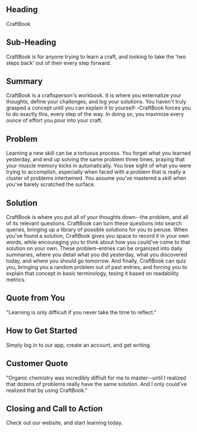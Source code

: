 ## Heading ##
  CraftBook

## Sub-Heading ##
  CraftBook is for anyone trying to learn a craft, and looking to take the 'two steps back' out of their every step forward. 

## Summary ##
  CraftBook is a craftsperson's workbook. It is where you externalize your thoughts, define your challenges, and log your solutions. You haven't truly grasped a concept until you can explain it to yourself--CraftBook forces you to do exactly this, every step of the way. In doing so, you maximize every ounce of effort you pour into your craft.

## Problem ##
  Learning a new skill can be a tortuous process. You forget what you learned yesterday, and end up solving the same problem three times, praying that your muscle memory kicks in automatically. You lose sight of what you were trying to accomplish, especially when faced with a problem that is really a cluster of problems intertwined. You assume you've mastered a skill when you've barely scratched the surface. 

## Solution ##
  CraftBook is where you put all of your thoughts down--the problem, and all of its relevant questions. CraftBook can turn these questions into search queries, bringing up a library of possible solutions for you to peruse. When you've found a solution, CraftBook gives you space to record it in your own words, while encouraging you to think about how you could've come to that solution on your own. These problem-entries can be organized into daily summaries, where you detail what you did yesterday, what you discovered today, and where you should go tomorrow. And finally, CraftBook can quiz you, bringing you a random problem out of past entries, and forcing you to explain that concept in basic terminology, tesing it based on readability metrics. 

## Quote from You ##
  "Learning is only difficult if you never take the time to reflect."

## How to Get Started ##
  Simply log in to our app, create an account, and get writing. 

## Customer Quote ##
  "Organic chemistry was incredibly diffiult for me to master--until I realized that dozens of problems really have the same solution. And I only could've realized that by using CraftBook."

## Closing and Call to Action ##
  Check out our website, and start learning today. 
